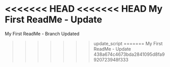 <<<<<<< HEAD
<<<<<<< HEAD
My First ReadMe - Update
=======
My First ReadMe - Branch Updated
>>>>>>> update_script
=======
My First ReadMe - Update
>>>>>>> 438a674c4673bda2841095d8fa9920723948f333
